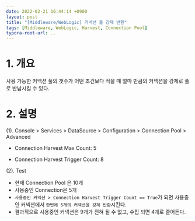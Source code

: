 ```yaml
---
date: 2022-02-21 16:44:14 +0900
layout: post
title: "[Middleware/WebLogic] 커넥션 풀 강제 반환"
tags: [Middleware, WebLogic, Harvest, Connection Pool]
typora-root-url: ..
---
```


# 1. 개요

사용 가능한 커넥션 풀의 갯수가 어떤 조건보다 적을 때 얼마 만큼의 커넥션을 강제로 풀로 반납시킬 수 있다.




# 2. 설명

(1). Console > Services > DataSource > Configuration > Connection Pool > Advanced

* Connection Harvest Max Count: 5

* Connection Harvest Trigger Count: 8



(2). Test

* 현재 Connection Pool 은 10개
* 사용중인 Connection은 5개
* `사용중인 커넥션 > Connection Harvest Trigger Count == True`가 되면
  사용중인 커넥션에서 `한번에 5개의 커넥션을 강제 반환`시킨다.
* 결과적으로 사용중인 커넥션은 9개가 전혀 될 수 없고, 수집 되면 4개로 줄어든다.
